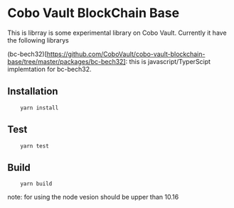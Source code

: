 # Cobo Vault BlockChain Base
This is librray is some experimental library on Cobo Vault. Currently it have the following librarys

(bc-bech32)[https://github.com/CoboVault/cobo-vault-blockchain-base/tree/master/packages/bc-bech32]: this is javascript/TyperScipt implemtation for bc-bech32.

## Installation

```
    yarn install
```

## Test

```
    yarn test
```

## Build

```
    yarn build
```

note: for using the node vesion should be upper than 10.16